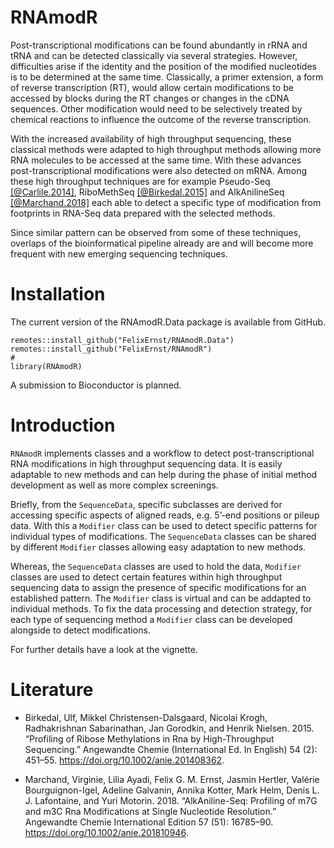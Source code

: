 # RNAmodR

Post-transcriptional modifications can be found abundantly in rRNA and tRNA and
can be detected classically via several strategies. However, difficulties arise
if the identity and the position of the modified nucleotides is to be determined
at the same time. Classically, a primer extension, a form of reverse
transcription (RT), would allow certain modifications to be accessed by blocks
during the RT changes or changes in the cDNA sequences. Other modification would
need to be selectively treated by chemical reactions to influence the outcome of
the reverse transcription.

With the increased availability of high throughput sequencing, these classical
methods were adapted to high throughput methods allowing more RNA molecules to
be accessed at the same time. With these advances post-transcriptional
modifications were also detected on mRNA. Among these high throughput techniques
are for example Pseudo-Seq [[@Carlile.2014]](#References), RiboMethSeq
[[@Birkedal.2015]](#References) and AlkAnilineSeq
[[@Marchand.2018]](#References) each able to detect a specific type of
modification from footprints in RNA-Seq data prepared with the selected methods.

Since similar pattern can be observed from some of these techniques, overlaps of
the bioinformatical pipeline already are and will become more frequent with new
emerging sequencing techniques.

# Installation

The current version of the RNAmodR.Data package is available from GitHub.

```
remotes::install_github("FelixErnst/RNAmodR.Data")
remotes::install_github("FelixErnst/RNAmodR")
#
library(RNAmodR)
```
A submission to Bioconductor is planned.

# Introduction

`RNAmodR` implements classes and a workflow to detect post-transcriptional RNA
modifications in high throughput sequencing data. It is easily adaptable to new
methods and can help during the phase of initial method development as well as
more complex screenings.

Briefly, from the `SequenceData`, specific subclasses are derived for accessing
specific aspects of aligned reads, e.g. 5’-end positions or pileup data. With
this a `Modifier` class can be used to detect specific patterns for individual
types of modifications. The `SequenceData` classes can be shared by different
`Modifier` classes allowing easy adaptation to new methods.

Whereas, the `SequenceData` classes are used to hold the data, `Modifier`
classes are used to detect certain features within high throughput sequencing
data to assign the presence of specific modifications for an established
pattern. The `Modifier` class is virtual and can be addapted to individual
methods. To fix the data processing and detection strategy, for each type of 
sequencing method a `Modifier` class can be developed alongside to detect 
modifications.

For further details have a look at the vignette.

# Literature

 - Birkedal, Ulf, Mikkel Christensen-Dalsgaard, Nicolai Krogh, Radhakrishnan
 Sabarinathan, Jan Gorodkin, and Henrik Nielsen. 2015. “Profiling of Ribose
 Methylations in Rna by High-Throughput Sequencing.” Angewandte Chemie
 (International Ed. In English) 54 (2): 451–55.
 https://doi.org/10.1002/anie.201408362.

- Marchand, Virginie, Lilia Ayadi, Felix G. M. Ernst, Jasmin Hertler, Valérie
Bourguignon-Igel, Adeline Galvanin, Annika Kotter, Mark Helm, Denis L. J.
Lafontaine, and Yuri Motorin. 2018. “AlkAniline-Seq: Profiling of m7G and m3C
Rna Modifications at Single Nucleotide Resolution.” Angewandte Chemie
International Edition 57 (51): 16785–90. https://doi.org/10.1002/anie.201810946.
